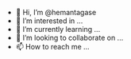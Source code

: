 - 👋 Hi, I’m @hemantagase
- 👀 I’m interested in ...
- 🌱 I’m currently learning ...
- 💞️ I’m looking to collaborate on ...
- 📫 How to reach me ...

<!---
hemantagase/hemantagase is a ✨ special ✨ repository because its `README.md` (this file) appears on your GitHub profile.
You can click the Preview link to take a look at your changes.
--->
